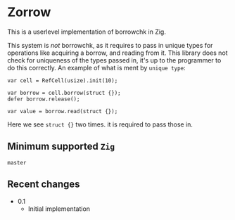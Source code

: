 # Zorrow
This is a userlevel implementation of borrowchk in Zig.

This system is *not* borrowchk, as it requires to pass in unique types for operations like acquiring a borrow, and reading from it. This library does not check for uniqueness of the types passed in, it's up to the programmer to do this correctly. An example of what is ment by `unique type`:

```Zig
var cell = RefCell(usize).init(10);

var borrow = cell.borrow(struct {});
defer borrow.release();

var value = borrow.read(struct {});
```
Here we see `struct {}` two times. it is required to pass those in.

## Minimum supported `Zig`
`master`

## Recent changes
  * 0.1
    * Initial implementation